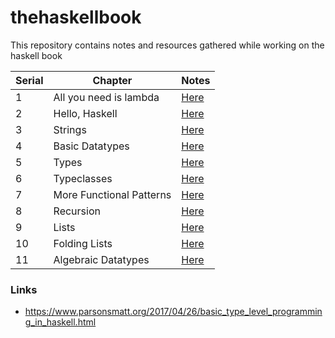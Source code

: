 # thehaskellbook
This repository contains notes and resources gathered while working on the haskell book

| Serial | Chapter | Notes |
|----- | ------ | ----- |
|1| All you need is lambda | [Here](./Chapter-01-Lambda-Calculus/Chapter-01-Notes.pdf) | 
|2| Hello, Haskell | [Here](./Chapter-02-Hello-Haskell/Chapter-02-Notes.pdf)|
|3| Strings | [Here](./Chapter-03-Strings/Chapter-03-Notes.pdf)| 
|4| Basic Datatypes | [Here](./Chapter-04-Basic-Datatypes/Chapter-04-Basic-data-types-Notes.pdf)|
|5| Types | [Here](./Chapter-05-Types/Chapter-05-Types-Notes.pdf)|
|6| Typeclasses | [Here](./Chapter-06-Typeclasses/Chapter-06-Typeclasses-Notes.pdf)|
|7| More Functional Patterns|[Here](./Chapter-07-More-Functional-Patterns/Chapter-07-More-Functional-Patterns-Notes.pdf) |
|8| Recursion|[Here](./Chapter-08-Recursion/Chapter-08-Recursion-Notes.pdf)|
|9| Lists | [Here](./Chapter-09-Lists/Chapter-09-Lists-Notes.pdf)| 
|10| Folding Lists | [Here](./Chapter-10-Folding-Lists/Chapter-10-Folding-Lists-Notes.pdf)|
|11| Algebraic Datatypes | [Here](./Chapter-11-Algebraic-Datatypes/Chapter-11-Algebraic-Datatypes-Notes.pdf)
### Links

* https://www.parsonsmatt.org/2017/04/26/basic_type_level_programming_in_haskell.html
